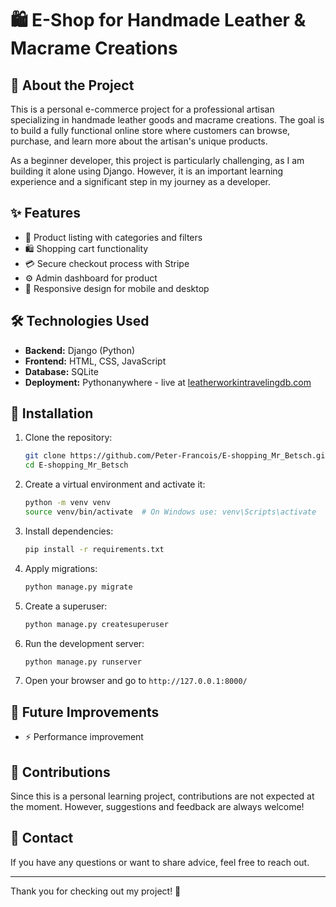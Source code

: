 # 🛍️ E-Shop for Handmade Leather & Macrame Creations

## 📖 About the Project
This is a personal e-commerce project for a professional artisan specializing in handmade leather goods and macrame creations. The goal is to build a fully functional online store where customers can browse, purchase, and learn more about the artisan's unique products.

As a beginner developer, this project is particularly challenging, as I am building it alone using Django. However, it is an important learning experience and a significant step in my journey as a developer.

## ✨ Features
- 🛒 Product listing with categories and filters
- 🛍️ Shopping cart functionality
- 💳 Secure checkout process with Stripe
- ⚙️ Admin dashboard for product
- 📱 Responsive design for mobile and desktop


## 🛠️ Technologies Used
- **Backend:** Django (Python)
- **Frontend:** HTML, CSS, JavaScript
- **Database:** SQLite
- **Deployment:** Pythonanywhere - live at [leatherworkintravelingdb.com](https://www.leatherworkintravelingdb.com/fr/)

## 🚀 Installation
1. Clone the repository:
   ```sh
   git clone https://github.com/Peter-Francois/E-shopping_Mr_Betsch.git
   cd E-shopping_Mr_Betsch
   ```
2. Create a virtual environment and activate it:
   ```sh
   python -m venv venv
   source venv/bin/activate  # On Windows use: venv\Scripts\activate
   ```
3. Install dependencies:
   ```sh
   pip install -r requirements.txt
   ```
4. Apply migrations:
   ```sh
   python manage.py migrate
   ```
5. Create a superuser:
   ```sh
   python manage.py createsuperuser
   ```
6. Run the development server:
   ```sh
   python manage.py runserver
   ```
7. Open your browser and go to `http://127.0.0.1:8000/`

## 🔮 Future Improvements
- ⚡ Performance improvement

## 🤝 Contributions
Since this is a personal learning project, contributions are not expected at the moment. However, suggestions and feedback are always welcome!

## 📩 Contact
If you have any questions or want to share advice, feel free to reach out.

---
Thank you for checking out my project! 🚀

